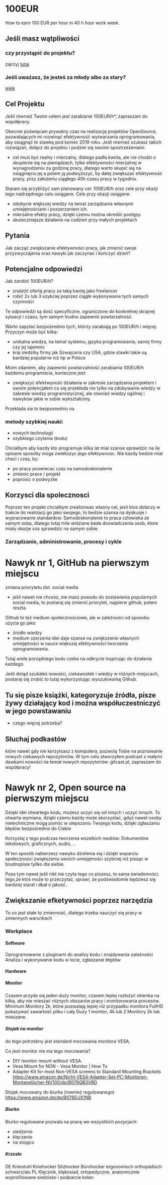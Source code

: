 # 100EUR
How to earn 100 EUR per hour in 40 h hour work week.

## Jeśli masz wątpliwości 
### czy przystąpić do projektu?
zajrzyj [tutaj](for-what.md)

### Jeśli uważasz, że jesteś za młody albo za stary? 
[wiek](wiek.md)

## Cel Projektu
Jeśli również Twoim celem jest zarabianie 100EUR/h*, zapraszam do współpracy.

Obecnie poświęcam prywatny czas na realizację projektów OpenSource, pozwalających mi rozwinąć efektywność wytwarzania oprogramowania, aby osiągnąć te stawkę pod koniec 2019 roku.
Jeśli również szukasz takich rozwiązań, dołącz do projektu i podziel się swoimi spostrzeżeniami.

* cel musi być realny i mierzalny, dlatego padła kwota, ale nie chodzi o skupienie się na pieniądzach, tylko efektywności mierzalnej w wynagrodzeniu za godzinę pracy, dlatego warto skupić się na osiągnięciu jej a potem ją podwyższyć, by dalej zwiększać efektywność pracy, przy założeniu ciągłego 40h czasu pracy w tygodniu. 

Staram się przybliżyć sam planowany cel: 100EUR/h oraz cele przy okazji tego nadrzędnego celu osiągane.
Cele przy okazji osiągane:
- zdobycie większej wiedzy na temat zarządzania własnymi umiejętnościami i poszerzaniem ich.
- mierzalne efekty pracy, dzięki czemu można określić postępy.
- skuteczniejsze działanie na codzień przy małych projektach

## Pytania
Jak zacząć zwiększanie efektywności pracy,
jak zmienić swoje przyzwyczajenia oraz nawyki
jak zaczynać i kończyć dzień?


## Potencjalne odpowiedzi
Jak zarobić 100EUR/h?
- znaleźć ofertę pracy za taką kwotę jako freelancer
- robić 2x lub 3 szybciej poprzez ciągłe wykonywanie tych samych czynności

Te odpowiedzi są dość specyficzne, ograniczone do konkretnej skrajnej sytuacji i czasu, tym samym trudno zapewnić powtarzalność.

Warto zapytać bezpośrednio tych, którzy zarabiają po 100EUR/h i więcej.
Przyczyn może być kilka:
- unikalna wiedza, na temat systemu, języka programowania, samej firmy czy jej tajemnic
- kraj siedziby firmy jak Szwajcaria czy USA, gdzie stawki takie są bardziej popularne niż np w Polsce


Moim zdaniem, aby zapewnić powtarzalniość zarabiania 100EUR/h każdemu programiście, konieczne jest:
- zwiększyć efektwyność działania w zakresie zarządzania projektem i swoim potencjałem
co się przekłada nie tylko na zdobywanie wiedzy w zakresie wiedzy programistycznej, ale również wiedzy ogólnej i nawyków jakie w sobie wykształcimy.

Przeklada sie to bezposrednio na 
### metody szybkiej nauki:
+ nowych technologii
+ szybkiego czytania (kodu)

Chcialbym aby kazdy kto programuje kilka lat mial szanse sprawdzic na ile opisane sposoby moga zwiekszyc jego efektywnosc.
Nie kazdy bedzie mial checi i czas, by:
+ po pracy poswiecac czas na samodoskonalenie
+ zmienic prace / projekt
+ poprosic o podwyzke

## Korzysci dla spolecznosci

Poprzez ten projekt chcialbym zrealizowac wlasny cel, jesli ktos dolaczy w trakcie do realizacji go jako swojego, 
to bedzie szansa na dyskusje i wypracowanie standardow.
Samodoskonalenie to praca czlowieka ze samym soba, dlatego tutaj mile widziane beda doswiadczenia osob, ktore mialy okazje cos sprawdzic na samym sobie.

### Zarządzanie, administrowanie, procesy i cykle


# Nawyk nr 1, GitHub na pierwszym miejscu
zmiana priorytetu dot. social media

- jeśli nawet nie chcesz, nie masz powodu do zostawienia popularnych social media,
to postaraj się zmienić priorytet, najpierw github, potem reszta.

Github to też medium społecznościowe, ale 
w zależności od sposobu użycia go jako:
- źródło wiedzy
- medium szerzenia idei
daje szanse na zwiększenie własnych umiejętności w nauce większej efektywności tworzenia oprogramowania.

Tutaj wiele porządnego kodu czeka na odkrycie inspirując do działania każdego.

Jeśli dotąd szukałeś nowości, ciekawostek i wiedzy w różnych miejscach, postaraj się zrobić to tutaj wykorzystując wyszukiwarkę Github.

## Tu się pisze książki, kategoryzuje źródła, pisze żywy działający kod i można współuczestniczyć w jego powstawaniu
- czego więcej potrzeba?


## Słuchaj podkastów
które nawet gdy nie korzytsasz z komputera, pozwolą Tobie na poznawanie nowych ciekawych repozytoriów.
W tym celu stworzyłem podcast z małymi dawkami nowości na temat nowych repozytoriów:
gitcast.pl, zapraszam do współpracy!


# Nawyk nr 2, Open source na pierwszym miejscu
Dzięki idei otwartego kodu, możesz uczyć się od innych i uczyć innych.
To otwarta wymiana, dzięki czemu każdy może skorzystać, gdyż nawet osoby nietechniczne mogą pomóc w ulepszaniu Twojego kodu, 
dzięki zgłaszaniu błędów bezpośrednio do Ciebie

Korzystaj z tego podczas tworzenia wszelkich mediów:
Dokumentów tekstowych, graficznych, audio, ...

W ten sposób nabierzesz nawyku dzielenia się i dzięki wsparciu społeczności zwiększeniu swoich umiejętności szybciej niż pisząc w brudnopisie tyllko dla siebie.

Poza tym nawet jeśli nikt nie czyta tego co piszesz, to sama świadomości, tego,że ktoś może to przeczytać, sprawi, że podświadomie będziesz się bardziej starał i dbał o jakość.


## Zwiększanie efketywności poprzez narzędzia
To co jest stałe to zmienność, dlatego trzeba nauczyć się pracy w zmiennych warunkach

### Workplace

#### Software
Oprogramowanie z pluginami do analizy kodu i znajdywania zależności
Analiza i wykonywanie kodu w locie, zgłaszanie błędów

#### Hardware

##### Monitor
Czasem przyda się jeden duży monitor, czasem lepiej rozłożyć okienka na kilka, aby nie mieszać różnych obszarów pracy i monitorowania procesów.
Minimum Monitory 2k, które pozwalają lepiej niż przypadku monitora FullHD pokazywać zawartość pliku i cały 
Duży 1 monitor, 4k 
lub 2 Monitory 2k
lub mieszane.

##### Stojak na monitor
do tego potrzebny jest standard mocowania monitora VESA,

Co jesli monitor nie ma tego mocowania?
+ DIY monitor mount without VESA.
+ Vesa Mount for NON - Vesa Monitor | How To
+ Adapter Kit for most Non-VESA screens to Standard Mounting Brackets 
https://www.amazon.de/Nicht-VESA-Adapter-Set-PC-Monitoren-Montagelöcher-NV100/dp/B076QB3VRD

Stojak mocowany do biurka (rownież regulowanego)
https://www.amazon.de/dp/B07BDJX1NB


##### Biurko
Biurko regulowane
pozwala na pracę we wszystkich pozycjach:
+ siedzenie
+ klęczenie
+ na stojąco

##### Krzesło
DE
  Kniestuhl Kniehocker Sitzhocker Bürohocker ergonomisch orthopädisch schwarz/alu
PL
  Klęcznik, klękosiad, ortopedyczne, anatomicznie wyprofilowane siedzisko i podparcie kolan.
  
  




